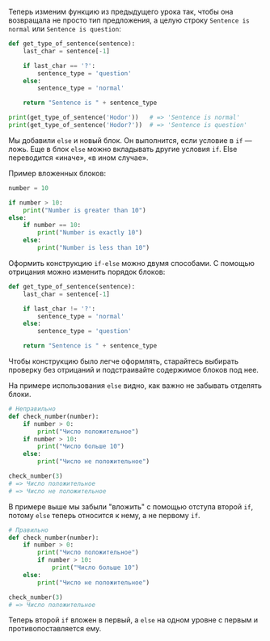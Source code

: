 
Теперь изменим функцию из предыдущего урока так, чтобы она возвращала не просто тип предложения, а целую строку `Sentence is normal` или `Sentence is question`:

```python
def get_type_of_sentence(sentence):
    last_char = sentence[-1]

    if last_char == '?':
        sentence_type = 'question'
    else:
        sentence_type = 'normal'

    return "Sentence is " + sentence_type

print(get_type_of_sentence('Hodor'))   # => 'Sentence is normal'
print(get_type_of_sentence('Hodor?'))  # => 'Sentence is question'
```

Мы добавили `else` и новый блок. Он выполнится, если условие в `if` — ложь. Еще в блок `else` можно вкладывать другие условия `if`. Else переводится «иначе», «в ином случае».

Пример вложенных блоков:

```python
number = 10

if number > 10:
    print("Number is greater than 10")
else:
    if number == 10:
        print("Number is exactly 10")
    else:
        print("Number is less than 10")
```

Оформить конструкцию `if-else` можно двумя способами. С помощью отрицания можно изменить порядок блоков:

```python
def get_type_of_sentence(sentence):
    last_char = sentence[-1]

    if last_char != '?':
        sentence_type = 'normal'
    else:
        sentence_type = 'question'

    return "Sentence is " + sentence_type
```

Чтобы конструкцию было легче оформлять, старайтесь выбирать проверку без отрицаний и подстраивайте содержимое блоков под нее.

На примере использования `else` видно, как важно не забывать отделять блоки.

```python
# Неправильно
def check_number(number):
    if number > 0:
        print("Число положительное")
    if number > 10:
        print("Число больше 10")
    else:
        print("Число не положительное")

check_number(3)
# => Число положительное
# => Число не положительное
```

В примере выше мы забыли "вложить" с помощью отступа второй `if`, потому `else` теперь относится к нему, а не первому `if`.

```python
# Правильно
def check_number(number):
    if number > 0:
        print("Число положительное")
        if number > 10:
            print("Число больше 10")
    else:
        print("Число не положительное")

check_number(3)
# => Число положительное
```

Теперь второй `if` вложен в первый, а `else` на одном уровне с первым и противопоставляется ему.

